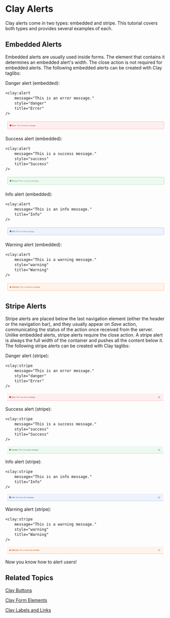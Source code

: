 # Clay Alerts [](id=clay-alerts)

Clay alerts come in two types: embedded and stripe. This tutorial covers both 
types and provides several examples of each.

## Embedded Alerts [](id=embedded-alerts)

Embedded alerts are usually used inside forms. The element that contains it
determines an embedded alert's width. The close action is not required for
embedded alerts. The following embedded alerts can be created with Clay
taglibs:

Danger alert (embedded):

    <clay:alert
    	message="This is an error message."
    	style="danger"
    	title="Error"
    />

![Figure 1: The danger alert notifies the user of an error or issue.](../../../images/clay-taglib-alert-danger.png)

Success alert (embedded):

    <clay:alert
    	message="This is a success message."
    	style="success"
    	title="Success"
    />

![Figure 2: The success alert notifies the user when an action is successful.](../../../images/clay-taglib-alert-success.png)

Info alert (embedded):

    <clay:alert
    	message="This is an info message."
    	title="Info"
    />

![Figure 3: The info alert displays general information to the user.](../../../images/clay-taglib-alert-info.png)

Warning alert (embedded):

    <clay:alert
    	message="This is a warning message."
    	style="warning"
    	title="Warning"
    />

![Figure 4: The warning alert displays a warning message to the user.](../../../images/clay-taglib-alert-warning.png)

## Stripe Alerts [](id=stripe-alerts)

Stripe alerts are placed below the last navigation element (either the header or 
the navigation bar), and they usually appear on *Save* action, communicating 
the status of the action once received from the server. Unlike embedded alerts, 
stripe alerts require the close action. A stripe alert is always the full width 
of the container and pushes all the content below it. The following stripe 
alerts can be created with Clay taglibs:

Danger alert (stripe):

    <clay:stripe
    	message="This is an error message."
    	style="danger"
    	title="Error"
    />

![Figure 5: The danger striped alert notifies the user that an action has failed.](../../../images/clay-taglib-alert-danger-stripe.png)

Success alert (stripe):

    <clay:stripe
    	message="This is a success message."
    	style="success"
    	title="Success"
    />

![Figure 6: The success striped alert notifies the user that an action has completed successfully.](../../../images/clay-taglib-alert-success-stripe.png)

Info alert (stripe):

    <clay:stripe
    	message="This is an info message."
    	title="Info"
    />

![Figure 7: The info striped alert displays general information about an action to the user.](../../../images/clay-taglib-alert-info-stripe.png)

Warning alert (stripe):

    <clay:stripe
    	message="This is a warning message."
    	style="warning"
    	title="Warning"
    />
 
![Figure 8: The warning striped alert warns the user about an action.](../../../images/clay-taglib-alert-warning-stripe.png)

Now you know how to alert users!

## Related Topics [](id=related-topics)

[Clay Buttons](/develop/tutorials/-/knowledge_base/7-1/clay-buttons)

[Clay Form Elements](/develop/tutorials/-/knowledge_base/7-1/clay-form-elements)

[Clay Labels and Links](/develop/tutorials/-/knowledge_base/7-1/clay-labels-and-links)
